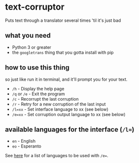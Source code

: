 # text-corruptor
Puts text through a translator several times 'til it's just bad

## what you need
- Python 3 or greater
- the `googletrans` thing that you gotta install with pip

## how to use this thing
so just like run it in terminal, and it'll prompt you for your text.
- `/h` - Display the help page
- `/q` or `/e` - Exit the program
- `/c` - Recorrupt the last corruption
- `/r` - Retry for a new corruption of the last input
- `/l=xx` - Set interface language to xx (see below)
- `/e=xx` - Set corruption output language to xx (see below)

## available languages for the interface (`/l=`)
- `en` - English
- `eo` - Esperanto

See [here](https://github.com/ssut/py-googletrans/blob/master/googletrans/constants.py) for a list of languages to be used with `/e=`.